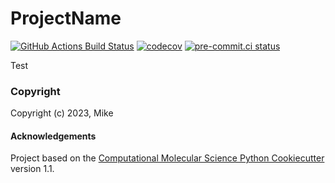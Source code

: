 ProjectName
==============================
[//]: # (Badges)
[![GitHub Actions Build Status](https://github.com/REPLACE_WITH_OWNER_ACCOUNT/projectname/workflows/CI/badge.svg)](https://github.com/REPLACE_WITH_OWNER_ACCOUNT/projectname/actions?query=workflow%3ACI)
[![codecov](https://codecov.io/gh/REPLACE_WITH_OWNER_ACCOUNT/ProjectName/branch/main/graph/badge.svg)](https://codecov.io/gh/REPLACE_WITH_OWNER_ACCOUNT/ProjectName/branch/main)
[![pre-commit.ci status](https://results.pre-commit.ci/badge/github/mikemhenry/demo-cookie-a/main.svg)](https://results.pre-commit.ci/latest/github/mikemhenry/demo-cookie-a/main)

Test

### Copyright

Copyright (c) 2023, Mike


#### Acknowledgements

Project based on the
[Computational Molecular Science Python Cookiecutter](https://github.com/molssi/cookiecutter-cms) version 1.1.
